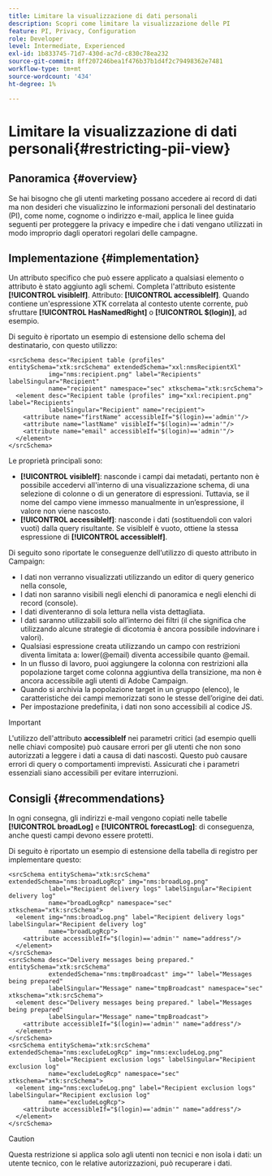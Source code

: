 ```yaml
---
title: Limitare la visualizzazione di dati personali
description: Scopri come limitare la visualizzazione delle PI
feature: PI, Privacy, Configuration
role: Developer
level: Intermediate, Experienced
exl-id: 1b833745-71d7-430d-ac7d-c830c78ea232
source-git-commit: 8ff207246bea1f476b37b1d4f2c79498362e7481
workflow-type: tm+mt
source-wordcount: '434'
ht-degree: 1%

---
```


# Limitare la visualizzazione di dati personali{#restricting-pii-view}

## Panoramica {#overview}

Se hai bisogno che gli utenti marketing possano accedere ai record di dati ma non desideri che visualizzino le informazioni personali del destinatario (PI), come nome, cognome o indirizzo e-mail, applica le linee guida seguenti per proteggere la privacy e impedire che i dati vengano utilizzati in modo improprio dagli operatori regolari delle campagne.

## Implementazione {#implementation}

Un attributo specifico che può essere applicato a qualsiasi elemento o attributo è stato aggiunto agli schemi. Completa l&#39;attributo esistente **[!UICONTROL visibleIf]**. Attributo: **[!UICONTROL accessibleIf]**. Quando contiene un&#39;espressione XTK correlata al contesto utente corrente, può sfruttare **[!UICONTROL HasNamedRight]** o **[!UICONTROL $(login)]**, ad esempio.

Di seguito è riportato un esempio di estensione dello schema del destinatario, con questo utilizzo:

```
<srcSchema desc="Recipient table (profiles" entitySchema="xtk:srcSchema" extendedSchema="xxl:nmsRecipientXl"
           img="nms:recipient.png" label="Recipients" labelSingular="Recipient"
           name="recipient" namespace="sec" xtkschema="xtk:srcSchema">
  <element desc="Recipient table (profiles" img="xxl:recipient.png" label="Recipients"
           labelSingular="Recipient" name="recipient">
    <attribute name="firstName" accessibleIf="$(login)=='admin'"/>
    <attribute name="lastName" visibleIf="$(login)=='admin'"/>
    <attribute name="email" accessibleIf="$(login)=='admin'"/>
  </element>
</srcSchema>
```

Le proprietà principali sono:

* **[!UICONTROL visibleIf]**: nasconde i campi dai metadati, pertanto non è possibile accedervi all&#39;interno di una visualizzazione schema, di una selezione di colonne o di un generatore di espressioni. Tuttavia, se il nome del campo viene immesso manualmente in un’espressione, il valore non viene nascosto.
* **[!UICONTROL accessibleIf]**: nasconde i dati (sostituendoli con valori vuoti) dalla query risultante. Se visibleIf è vuoto, ottiene la stessa espressione di **[!UICONTROL accessibleIf]**.

Di seguito sono riportate le conseguenze dell’utilizzo di questo attributo in Campaign:

* I dati non verranno visualizzati utilizzando un editor di query generico nella console,
* I dati non saranno visibili negli elenchi di panoramica e negli elenchi di record (console).
* I dati diventeranno di sola lettura nella vista dettagliata.
* I dati saranno utilizzabili solo all’interno dei filtri (il che significa che utilizzando alcune strategie di dicotomia è ancora possibile indovinare i valori).
* Qualsiasi espressione creata utilizzando un campo con restrizioni diventa limitata a: lower(@email) diventa accessibile quanto @email.
* In un flusso di lavoro, puoi aggiungere la colonna con restrizioni alla popolazione target come colonna aggiuntiva della transizione, ma non è ancora accessibile agli utenti di Adobe Campaign.
* Quando si archivia la popolazione target in un gruppo (elenco), le caratteristiche dei campi memorizzati sono le stesse dell’origine dei dati.
* Per impostazione predefinita, i dati non sono accessibili al codice JS.

>[!IMPORTANT]
>
>L&#39;utilizzo dell&#39;attributo **accessibleIf** nei parametri critici (ad esempio quelli nelle chiavi composite) può causare errori per gli utenti che non sono autorizzati a leggere i dati a causa di dati nascosti. Questo può causare errori di query o comportamenti imprevisti. Assicurati che i parametri essenziali siano accessibili per evitare interruzioni.

## Consigli {#recommendations}

In ogni consegna, gli indirizzi e-mail vengono copiati nelle tabelle **[!UICONTROL broadLog]** e **[!UICONTROL forecastLog]**: di conseguenza, anche questi campi devono essere protetti.

Di seguito è riportato un esempio di estensione della tabella di registro per implementare questo:

```
<srcSchema entitySchema="xtk:srcSchema" extendedSchema="nms:broadLogRcp" img="nms:broadLog.png"
           label="Recipient delivery logs" labelSingular="Recipient delivery log"
           name="broadLogRcp" namespace="sec" xtkschema="xtk:srcSchema">
  <element img="nms:broadLog.png" label="Recipient delivery logs" labelSingular="Recipient delivery log"
           name="broadLogRcp">
    <attribute accessibleIf="$(login)=='admin'" name="address"/>
  </element>
</srcSchema>
<srcSchema desc="Delivery messages being prepared." entitySchema="xtk:srcSchema"
           extendedSchema="nms:tmpBroadcast" img="" label="Messages being prepared"
           labelSingular="Message" name="tmpBroadcast" namespace="sec" xtkschema="xtk:srcSchema">
  <element desc="Delivery messages being prepared." label="Messages being prepared"
           labelSingular="Message" name="tmpBroadcast">
    <attribute accessibleIf="$(login)=='admin'" name="address"/>
  </element>
</srcSchema>
<srcSchema entitySchema="xtk:srcSchema" extendedSchema="nms:excludeLogRcp" img="nms:excludeLog.png"
           label="Recipient exclusion logs" labelSingular="Recipient exclusion log"
           name="excludeLogRcp" namespace="sec" xtkschema="xtk:srcSchema">
  <element img="nms:excludeLog.png" label="Recipient exclusion logs" labelSingular="Recipient exclusion log"
           name="excludeLogRcp">
    <attribute accessibleIf="$(login)=='admin'" name="address"/>
  </element>
</srcSchema>
```

>[!CAUTION]
>
>Questa restrizione si applica solo agli utenti non tecnici e non isola i dati: un utente tecnico, con le relative autorizzazioni, può recuperare i dati.

